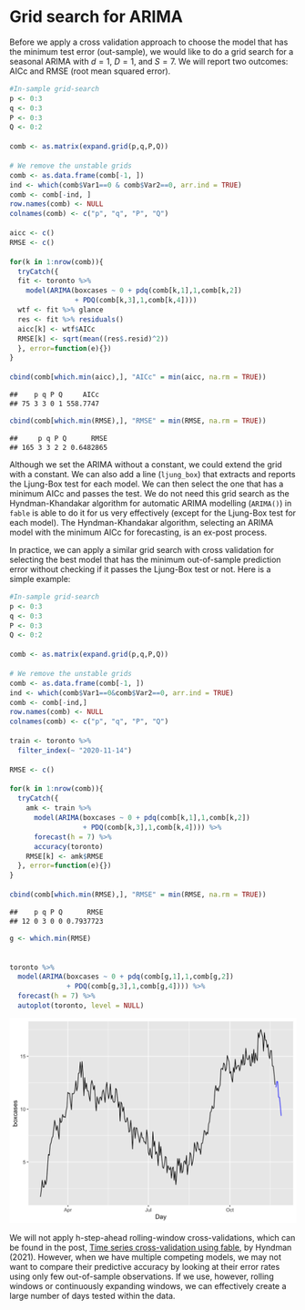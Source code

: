 # Grid search for ARIMA

Before we apply a cross validation approach to choose the model that has the minimum test error (out-sample), we would like to do a grid search for a seasonal ARIMA with $d=1$, $D=1$, and $S=7$.  We will report two outcomes: AICc and RMSE (root mean squared error).


  

```r
#In-sample grid-search
p <- 0:3
q <- 0:3
P <- 0:3
Q <- 0:2

comb <- as.matrix(expand.grid(p,q,P,Q))

# We remove the unstable grids
comb <- as.data.frame(comb[-1, ])
ind <- which(comb$Var1==0 & comb$Var2==0, arr.ind = TRUE)
comb <- comb[-ind, ]
row.names(comb) <- NULL
colnames(comb) <- c("p", "q", "P", "Q")

aicc <- c()
RMSE <- c()

for(k in 1:nrow(comb)){
  tryCatch({
  fit <- toronto %>% 
    model(ARIMA(boxcases ~ 0 + pdq(comb[k,1],1,comb[k,2])
                + PDQ(comb[k,3],1,comb[k,4])))
  wtf <- fit %>% glance   
  res <- fit %>% residuals()
  aicc[k] <- wtf$AICc
  RMSE[k] <- sqrt(mean((res$.resid)^2))
  }, error=function(e){})
}

cbind(comb[which.min(aicc),], "AICc" = min(aicc, na.rm = TRUE))
```

```
##    p q P Q     AICc
## 75 3 3 0 1 558.7747
```

```r
cbind(comb[which.min(RMSE),], "RMSE" = min(RMSE, na.rm = TRUE))
```

```
##     p q P Q      RMSE
## 165 3 3 2 2 0.6482865
```

Although we set the ARIMA without a constant, we could extend the grid with a constant. We can also add a line (`ljung_box`) that extracts and reports the Ljung-Box test for each model.  We can then select the one that has a minimum AICc and passes the test.  We do not need this grid search as the Hyndman-Khandakar algorithm for automatic ARIMA modelling (`ARIMA()`) in `fable` is able to do it for us very effectively (except for the Ljung-Box test for each model).  The Hyndman-Khandakar algorithm, selecting an ARIMA model with the minimum AICc for forecasting, is an ex-post process.
 
In practice, we can apply a similar grid search with cross validation for selecting the best model that has the minimum out-of-sample prediction error without checking if it passes the Ljung-Box test or not.  Here is a simple example:


```r
#In-sample grid-search
p <- 0:3
q <- 0:3
P <- 0:3
Q <- 0:2

comb <- as.matrix(expand.grid(p,q,P,Q))

# We remove the unstable grids
comb <- as.data.frame(comb[-1, ])
ind <- which(comb$Var1==0&comb$Var2==0, arr.ind = TRUE)
comb <- comb[-ind,]
row.names(comb) <- NULL
colnames(comb) <- c("p", "q", "P", "Q")

train <- toronto %>%
  filter_index(~ "2020-11-14")

RMSE <- c()

for(k in 1:nrow(comb)){
  tryCatch({
    amk <- train %>%
      model(ARIMA(boxcases ~ 0 + pdq(comb[k,1],1,comb[k,2])
                  + PDQ(comb[k,3],1,comb[k,4]))) %>%
      forecast(h = 7) %>%
      accuracy(toronto)
    RMSE[k] <- amk$RMSE
  }, error=function(e){})
}

cbind(comb[which.min(RMSE),], "RMSE" = min(RMSE, na.rm = TRUE))
```

```
##    p q P Q      RMSE
## 12 0 3 0 0 0.7937723
```

```r
g <- which.min(RMSE)


toronto %>%
  model(ARIMA(boxcases ~ 0 + pdq(comb[g,1],1,comb[g,2])
              + PDQ(comb[g,3],1,comb[g,4]))) %>%
  forecast(h = 7) %>%
  autoplot(toronto, level = NULL)
```

<img src="19-TSGrid_files/figure-html/ag3-1.png" width="672" />
  
We will not apply h-step-ahead rolling-window cross-validations, which can be found in the post, [Time series cross-validation using fable](https://robjhyndman.com/hyndsight/tscv-fable/), by Hyndman (2021).  However, when we have multiple competing models, we may not want to compare their predictive accuracy by looking at their error rates using only few out-of-sample observations.  If we use, however, rolling windows or continuously expanding windows, we can effectively create a large number of days tested within the data.       


